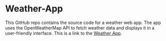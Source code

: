 # Weather-App
This GitHub repo contains the source code for a weather web app. The app uses the OpenWeatherMap API to fetch weather data and displays it in a user-friendly interface.
This is a link to the [Weather App]((https://weather-01-app.netlify.app/)).
